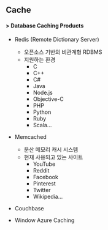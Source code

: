 ## Cache
#### > Database Caching Products
* Redis (Remote Dictionary Server)
  - 오픈소스 기반의 비관계형 RDBMS
  - 지원하는 환경
    + C
    + C++
    + C#
    + Java
    + Node.js
    + Objective-C
    + PHP
    + Python
    + Ruby
    + Scala...

* Memcached
  - 분산 메모리 캐시 시스템
  - 현재 사용되고 있는 사이트
    + YouTube
    + Reddit
    + Facebook
    + Pinterest
    + Twitter
    + Wikipedia...

* Couchbase

* Window Azure Caching
